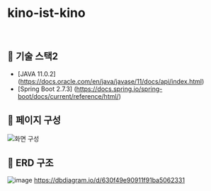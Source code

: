 # kino-ist-kino

<br>

## :rocket: 기술 스택2
- [JAVA 11.0.2] (https://docs.oracle.com/en/java/javase/11/docs/api/index.html)
- [Spring Boot 2.7.3] (https://docs.spring.io/spring-boot/docs/current/reference/html/)



## :rocket: 페이지 구성
![화면 구성](https://user-images.githubusercontent.com/80187578/188471411-57b113e1-23cc-48e6-8e2f-7dd765cb8998.png)



## :rocket: ERD 구조
![image](https://user-images.githubusercontent.com/80187578/188163490-2ac845c0-3f44-469f-85c9-daf5ca2bbb43.png)
https://dbdiagram.io/d/630f49e90911f91ba5062331
